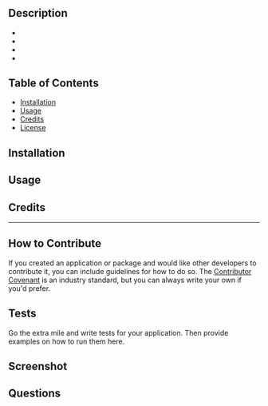 # 

  ## Description
  
  
  
  - 
  - 
  - 
  - 
  
  ## Table of Contents
  
  - [Installation](#installation)
  - [Usage](#usage)
  - [Credits](#credits)
  - [License](#license)
  
  ## Installation
  
  
  
  ## Usage
  
  
  
  ## Credits
  
  
  
  
  
  
  
  
  
  ---
  
  ## How to Contribute
  
  If you created an application or package and would like other developers to contribute it, you can include guidelines for how to do so. The [Contributor Covenant](https://www.contributor-covenant.org/) is an industry standard, but you can always write your own if you'd prefer.
  
  ## Tests
  
  Go the extra mile and write tests for your application. Then provide examples on how to run them here.

  ## Screenshot

  

  ## Questions

  
  

